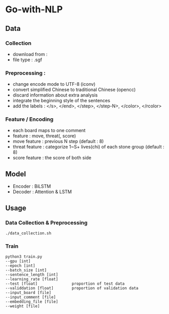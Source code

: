 # Go-with-NLP
## Data
### Collection
  * download from : 
  * file type : .sgf
### Preprocessing :
  * change encode mode to UTF-8 (iconv)
  * convert simplified Chinese to traditional Chinese (opencc)
  * discard information about extra analysis
  * integrate the beginning style of the sentences
  * add the labels : \</s\>, \</end\>, \</step\>, \</step-N\>, \</color\>, \</rcolor\>
### Feature / Encoding
  * each board maps to one comment
  * feature : move, threat(, score)
  * move feature : previous N step (default : 8)
  * threat feature : categorize 1~S+ lives(chi) of each stone group (default : 8)
  * score feature : the score of both side
## Model
  * Encoder : BiLSTM
  * Decoder : Attention & LSTM
## Usage
### Data Collection & Preprocessing
  ```
  ./data_collection.sh
  ```
### Train
  ```
  python3 train.py
  --gpu [int]
  --epoch [int]
  --batch_size [int]
  --sentence_length [int]
  --learning_rate [float]
  --test [float]               proportion of test data
  --validdation [float]        proportion of validation data
  --input_board [file]
  --input_comment [file]
  --embedding_file [file]
  --weight [file]              
  ```
